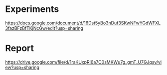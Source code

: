 # Experiments

https://docs.google.com/document/d/16Dst5yBo3nDuf3SKwNFwYGdWFXL3fazBFzBfTKjNcGw/edit?usp=sharing

# Report

https://drive.google.com/file/d/1raKUxpRI6a7C0sMKWu7g_gmT_U7GJqsv/view?usp=sharing
